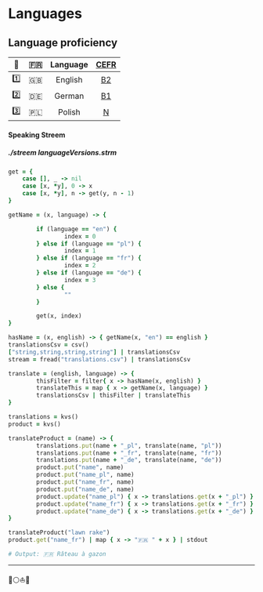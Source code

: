 # Languages

## Language proficiency

| 🔢 | 🇫🇷 | Language | [CEFR](https://stagyrite.github.io/languages#my-language-proficiency "Common European Framework of Reference for Languages") |
| :---: |  :---: | :---: | :---: |
| 1️⃣ | 🇬🇧 | English | [B2](https://stagyrite.github.io/languages#my-language-proficiency "Post-Intermediate") |
| 2️⃣ | 🇩🇪 | German | [B1](https://stagyrite.github.io/languages#my-language-proficiency "Intermedìate. But one day I will say: Post-Intermediate") |
| 3️⃣ | 🇵🇱 | Polish | [N](https://stagyrite.github.io/languages#my-language-proficiency "Native") |

#### Speaking Streem

##### ./streem languageVersions.strm

```ruby
get = {
    case [], _ -> nil
    case [x, *y], 0 -> x
    case [x, *y], n -> get(y, n - 1)
}

getName = (x, language) -> {

        if (language == "en") {
                index = 0
        } else if (language == "pl") {
                index = 1
        } else if (language == "fr") {
                index = 2
        } else if (language == "de") {
                index = 3
        } else {
                ""
        }

        get(x, index)
}

hasName = (x, english) -> { getName(x, "en") == english }
translationsCsv = csv()
["string,string,string,string"] | translationsCsv
stream = fread("translations.csv") | translationsCsv

translate = (english, language) -> {
        thisFilter = filter{ x -> hasName(x, english) }
        translateThis = map { x -> getName(x, language) }
        translationsCsv | thisFilter | translateThis
}

translations = kvs()
product = kvs()

translateProduct = (name) -> {
        translations.put(name + "_pl", translate(name, "pl"))
        translations.put(name + "_fr", translate(name, "fr"))
        translations.put(name + "_de", translate(name, "de"))
        product.put("name", name)
        product.put("name_pl", name)
        product.put("name_fr", name)
        product.put("name_de", name)
        product.update("name_pl") { x -> translations.get(x + "_pl") }
        product.update("name_fr") { x -> translations.get(x + "_fr") }
        product.update("name_de") { x -> translations.get(x + "_de") }
}

translateProduct("lawn rake")
product.get("name_fr") | map { x -> "🇫🇷 " + x } | stdout

# Output: 🇫🇷 Râteau à gazon
```

---

🔵⚪️⛵️🧿
